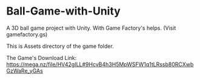 # Ball-Game-with-Unity
A 3D ball game project with Unity. With Game Factory's helps. (Visit gamefactory.gs)

This is Assets directory of the game folder.


The Game's Download Link: https://mega.nz/file/HV42gILL#9HcvB4h3H5MpWSFW1q1tLRssb80RCXwbGzWaRe_yGAs
